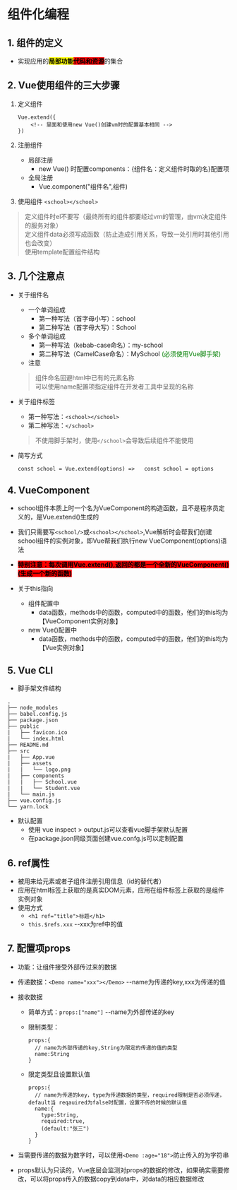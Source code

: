 # 组件化编程

## 1. 组件的定义

+ 实现应用的<b><font style="background-color:yellow" color="black">局部功能</font></b><b><font style="background-color:red" color="black">代码和资源</font></b>的集合

## 2. Vue使用组件的三大步骤

1. 定义组件

   ```vue
   Vue.extend({
       <!-- 里面和使用new Vue()创建vm时的配置基本相同 -->
   })
   ```

2. 注册组件
   + 局部注册
     + new Vue() 时配置components：{组件名：定义组件时取的名}配置项
   + 全局注册
     + Vue.component("组件名",组件)
3. 使用组件
   ``<school></school>``

> 定义组件时el不要写（最终所有的组件都要经过vm的管理，由vm决定组件的服务对象）<br>
> 定义组件data必须写成函数（防止造成引用关系，导致一处引用时其他引用也会改变）<br>
> 使用template配置组件结构

## 3. 几个注意点

+ 关于组件名
  + 一个单词组成
    + 第一种写法（首字母小写）：school
    + 第二种写法（首字母大写）：School
  + 多个单词组成
    + 第一种写法（kebab-case命名）：my-school
    + 第二种写法（CamelCase命名）：MySchool <font color=green>(必须使用Vue脚手架)</font>
  + 注意
   > 组件命名回避html中已有的元素名称<br>
   > 可以使用name配置项指定组件在开发者工具中呈现的名称
+ 关于组件标签
  + 第一种写法：``<school></school>``
  + 第二种写法：``</school>``
  >不使用脚手架时，使用``</school>``会导致后续组件不能使用
+ 简写方式

  ```vue
  const school = Vue.extend(options) =>   const school = options
   ```

## 4. VueComponent

+ school组件本质上时一个名为VueComponent的构造函数，且不是程序员定义的，是Vue.extend()生成的

+ 我们只需要写``<school/>``或``<school></school>``,Vue解析时会帮我们创建school组件的实例对象，即Vue帮我们执行new VueComponent(options)语法

+ <b><font style="background-color:red" color="black">特别注意：每次调用Vue.extend(),返回的都是一个全新的VueComponent()(生成一个新的函数)</font></b>
+ 关于this指向
  + 组件配置中
    + data函数，methods中的函数，computed中的函数，他们的this均为【VueComponent实例对象】
  + new Vue()配置中
    + data函数，methods中的函数，computed中的函数，他们的this均为【Vue实例对象】

## 5. Vue CLI

+ 脚手架文件结构

```tree
.
├── node_modules
├── babel.config.js
├── package.json
├── public
|   ├── favicon.ico
|   └── index.html
├── README.md
├── src
|   ├── App.vue
|   ├── assets
|   |   └── logo.png
|   ├── components
|   |   ├── School.vue
|   |   └── Student.vue
|   └── main.js
├── vue.config.js
└── yarn.lock
```

+ 默认配置
  + 使用 vue inspect > output.js可以查看vue脚手架默认配置
  + 在package.json同级页面创建vue.confg.js可以定制配置

## 6. ref属性

+ 被用来给元素或者子组件注册引用信息（id的替代者）
+ 应用在html标签上获取的是真实DOM元素，应用在组件标签上获取的是组件实例对象
+ 使用方式
  + ``<h1 ref="title">标题</h1>``
  + ``this.$refs.xxx`` --xxx为ref中的值

## 7. 配置项props

+ 功能：让组件接受外部传过来的数据
+ 传递数据：``<Demo name="xxx"></Demo>`` --name为传递的key,xxx为传递的值
+ 接收数据
  + 简单方式：``props:["name"]``  --name为外部传递的key
  + 限制类型：

    ```vue
    props:{
      // name为外部传递的key,String为限定的传递的值的类型
      name:String
    }
    ```

  + 限定类型且设置默认值

    ```vue
    props:{
      // name为传递的key，type为传递数据的类型，required限制是否必须传递，default当 reqauired为false时配置，设置不传的时候的默认值
      name:{
        type:String,
        required:true,
        (default:"张三")
      }
    }

+ 当需要传递的数据为数字时，可以使用``<Demo :age="18">``防止传入的为字符串

+ props默认为只读的，Vue底层会监测对props的数据的修改，如果确实需要修改，可以将props传入的数据copy到data中，对data的相应数据修改